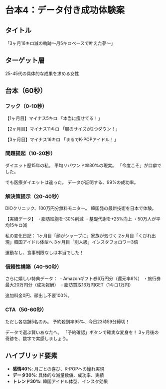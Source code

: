 # 台本4：データ付き成功体験案

## タイトル
「3ヶ月16キロ減の軌跡～月5キロペースで叶えた夢～」

## ターゲット層
25-45代の具体的な成果を求める女性

## 台本（60秒）

### フック（0-10秒）
【1ヶ月目】マイナス5キロ
「本当に痩せてる！」

【2ヶ月目】マイナス11キロ
「服のサイズが2つダウン！」

【3ヶ月目】マイナス16キロ
「まるでK-POPアイドル！」

### 問題提起（10-20秒）
ダイエット歴15年の私。
平均リバウンド率80%の現実。
「今度こそ」が口癖でした。

でも医療ダイエットは違った。
データが証明する、99%の成功率。

### 解決策提示（20-40秒）
DIOクリニック、100万円分無料モニター。
韓国発の最新技術を日本で体験。

【実績データ】
・脂肪細胞を-30%削減
・基礎代謝を+25%向上
・50万人が平均15キロ減

私の変化日記：
1ヶ月目「顔がシャープに」家族が気づく
2ヶ月目「くびれ出現」韓国アイドル体型へ
3ヶ月目「別人級」インスタフォロワー3倍

運動なし、食事制限なしは本当でした！

### 信頼性構築（40-50秒）
さらに嬉しい特典データ：
・Amazonギフト券6万円分（還元率6%）
・旅行券最大20万円分（成功報酬）
・脂肪買取16万円GET（1キロ1万円）

追加料金0円、顔出し不要100%。

### CTA（50-60秒）
ただし各店舗5名のみ。
予約殺到率95%、今日23時59分締切！

データで選ぶ賢いあなたへ。
「予約確認」ボタンで確実な変身を！
3ヶ月後の奇跡を、数字で実感しましょう。

## ハイブリッド要素
- **感情40%**: 月ごとの喜び、K-POPへの憧れ実現
- **データ30%**: 具体的な減量数値、成功率、実績
- **トレンド30%**: 韓国アイドル体型、インスタ効果